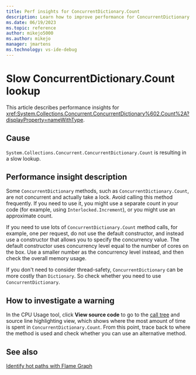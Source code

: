 ```yaml
---
title: Perf insights for ConcurrentDictionary.Count
description: Learn how to improve performance for ConcurrentDictionary.Count.
ms.date: 06/19/2023
ms.topic: reference
author: mikejo5000
ms.author: mikejo
manager: jmartens
ms.technology: vs-ide-debug
---
```


# Slow ConcurrentDictionary.Count lookup

This article describes performance insights for <xref:System.Collections.Concurrent.ConcurrentDictionary%602.Count%2A?displayProperty=nameWithType>.

## Cause

`System.Collections.Concurrent.ConcurrentDictionary.Count` is resulting in a slow lookup.

## Performance insight description

Some `ConcurrentDictionary` methods, such as `ConcurrentDictionary.Count`, are not concurrent and actually take a lock. Avoid calling this method frequently. If you need to use it, you might use a separate count in your code (for example, using `Interlocked.Increment`), or you might use an approximate count.

If you need to use lots of `ConcurrentDictionary.Count` method calls, for example, one per request, do not use the default constructor, and instead use a constructor that allows you to specify the concurrency value. The default constructor uses concurrency level equal to the number of cores on the box. Use a smaller number as the concurrency level instead, and then check the overall memory usage.

If you don't need to consider thread-safety, `ConcurrentDictionary` can be more costly than `Dictionary`. So check whether you need to use `ConcurrentDictionary`.

## How to investigate a warning

In the CPU Usage tool, click **View source code** to go to the [call tree](../profiling/cpu-usage.md#BKMK_Call_tree_structure) and source line highlighting view, which shows where the most amount of time is spent in `ConcurrentDictionary.Count`. From this point, trace back to where the method is used and check whether you can use an alternative method.

## See also

[Identify hot paths with Flame Graph](../profiling/flame-graph.md)
